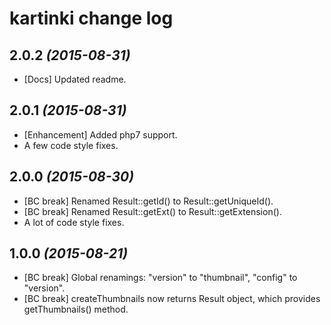 # kartinki change log

## 2.0.2 *(2015-08-31)*
- [Docs] Updated readme.

## 2.0.1 *(2015-08-31)*
- [Enhancement] Added php7 support.
- A few code style fixes.

## 2.0.0 *(2015-08-30)*
- [BC break] Renamed Result::getId() to Result::getUniqueId().
- [BC break] Renamed Result::getExt() to Result::getExtension().
- A lot of code style fixes.

## 1.0.0 *(2015-08-21)*

- [BC break] Global renamings: "version" to "thumbnail", "config" to "version". 
- [BC break] createThumbnails now returns Result object, which provides getThumbnails() method.
